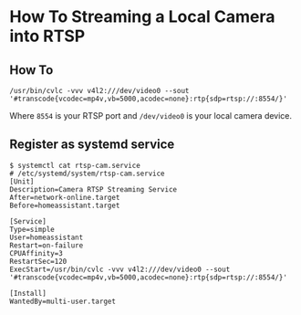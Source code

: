 # How To Streaming a Local Camera into RTSP

## How To

`/usr/bin/cvlc -vvv v4l2:///dev/video0 --sout '#transcode{vcodec=mp4v,vb=5000,acodec=none}:rtp{sdp=rtsp://:8554/}'`

Where `8554` is your RTSP port and `/dev/video0` is your local camera device.

## Register as systemd service

```
$ systemctl cat rtsp-cam.service
# /etc/systemd/system/rtsp-cam.service
[Unit]
Description=Camera RTSP Streaming Service
After=network-online.target
Before=homeassistant.target

[Service]
Type=simple
User=homeassistant
Restart=on-failure
CPUAffinity=3
RestartSec=120
ExecStart=/usr/bin/cvlc -vvv v4l2:///dev/video0 --sout '#transcode{vcodec=mp4v,vb=5000,acodec=none}:rtp{sdp=rtsp://:8554/}'

[Install]
WantedBy=multi-user.target

```
